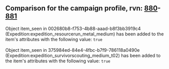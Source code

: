 ## Comparison for the campaign profile, rvn: [880](https://github.com/PRO100KatYT/FortniteProfileRevisions/tree/main/profiles/campaign/880%20campaign.json)-[881](https://github.com/PRO100KatYT/FortniteProfileRevisions/tree/main/profiles/campaign/881%20campaign.json)

Object item_seen in 002680b8-f753-4b88-aaad-b8f3bb3919c4 (Expedition:expedition_resourcerun_metal_medium) has been added to the item's attributes with the following value: `true`
<br><br>
Object item_seen in 375984ed-84e4-4fbc-b7f9-786118a0490e (Expedition:expedition_survivorscouting_medium_t02) has been added to the item's attributes with the following value: `true`
<br><br>
